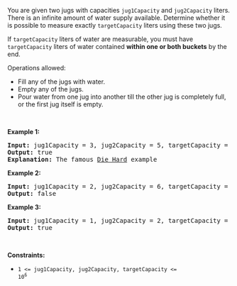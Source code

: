 You are given two jugs with capacities `` jug1Capacity `` and `` jug2Capacity `` liters. There is an infinite amount of water supply available. Determine whether it is possible to measure exactly `` targetCapacity `` liters using these two jugs.

If `` targetCapacity `` liters of water are measurable, you must have `` targetCapacity `` liters of water contained __within one or both buckets__ by the end.

Operations allowed:

*   Fill any of the jugs with water.
*   Empty any of the jugs.
*   Pour water from one jug into another till the other jug is completely full, or the first jug itself is empty.

&nbsp;

__Example 1:__

<pre>
<strong>Input:</strong> jug1Capacity = 3, jug2Capacity = 5, targetCapacity = 4
<strong>Output:</strong> true
<strong>Explanation:</strong> The famous <a href="https://www.youtube.com/watch?v=BVtQNK_ZUJg&amp;ab_channel=notnek01" target="_blank">Die Hard</a> example 
</pre>

__Example 2:__

<pre>
<strong>Input:</strong> jug1Capacity = 2, jug2Capacity = 6, targetCapacity = 5
<strong>Output:</strong> false
</pre>

__Example 3:__

<pre>
<strong>Input:</strong> jug1Capacity = 1, jug2Capacity = 2, targetCapacity = 3
<strong>Output:</strong> true
</pre>

&nbsp;

__Constraints:__

*   <code>1 &lt;= jug1Capacity, jug2Capacity, targetCapacity &lt;= 10<sup>6</sup></code>